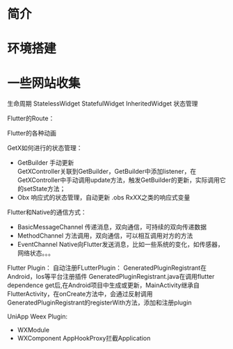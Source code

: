 
# 简介
# 环境搭建
# 一些网站收集

生命周期
StatelessWidget
StatefulWidget
InheritedWidget 状态管理

Flutter的Route：


Flutter的各种动画

GetX如何进行的状态管理：
- GetBuilder
手动更新   
GetXController关联到GetBuilder，GetBuilder中添加listener，在GetXController中手动调用update方法，触发GetBuilder的更新，实际调用它的setState方法；
- Obx
响应式的状态管理，自动更新  .obs RxXX之类的响应式变量


Flutter和Native的通信方式：
- BasicMessageChannel
传递消息，双向通信，可持续的双向传递数据
- MethodChannel
方法调用，双向通信，可以相互调用对方的方法
- EventChannel
Native向Flutter发送消息，比如一些系统的变化，如传感器，网络状态。。。

Flutter Plugin：
自动注册FLutterPlugin： GeneratedPluginRegistrant在Android，Ios等平台注册插件
GeneratedPluginRegistrant.java在调用flutter dependence get后,在Android项目中生成或更新，MainActivity继承自FlutterActivity，在onCreate方法中，会通过反射调用GeneratedPluginRegistrant的registerWith方法，添加和注册plugin

UniApp Weex Plugin:
- WXModule
- WXComponent
AppHookProxy拦截Application

